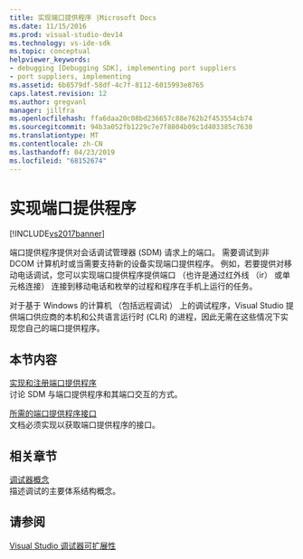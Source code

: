 ```yaml
---
title: 实现端口提供程序 |Microsoft Docs
ms.date: 11/15/2016
ms.prod: visual-studio-dev14
ms.technology: vs-ide-sdk
ms.topic: conceptual
helpviewer_keywords:
- debugging [Debugging SDK], implementing port suppliers
- port suppliers, implementing
ms.assetid: 6b8579df-58df-4c7f-8112-6015993e8765
caps.latest.revision: 12
ms.author: gregvanl
manager: jillfra
ms.openlocfilehash: ffa6daa20c08bd236657c88e762b2f453554cb74
ms.sourcegitcommit: 94b3a052fb1229c7e7f8804b09c1d403385c7630
ms.translationtype: MT
ms.contentlocale: zh-CN
ms.lasthandoff: 04/23/2019
ms.locfileid: "68152674"
---
```

# <a name="implementing-a-port-supplier"></a>实现端口提供程序
[!INCLUDE[vs2017banner](../../includes/vs2017banner.md)]

端口提供程序提供对会话调试管理器 (SDM) 请求上的端口。 需要调试到非 DCOM 计算机时或当需要支持新的设备实现端口提供程序。 例如，若要提供对移动电话调试，您可以实现端口提供程序提供端口 （也许是通过红外线 （ir） 或单元格连接） 连接到移动电话和枚举的过程和程序在手机上运行的任务。  
  
 对于基于 Windows 的计算机 （包括远程调试） 上的调试程序，Visual Studio 提供端口供应商的本机和公共语言运行时 (CLR) 的进程，因此无需在这些情况下实现您自己的端口提供程序。  
  
## <a name="in-this-section"></a>本节内容  
 [实现和注册端口提供程序](../../extensibility/debugger/implementing-and-registering-a-port-supplier.md)  
 讨论 SDM 与端口提供程序和其端口交互的方式。  
  
 [所需的端口提供程序接口](../../extensibility/debugger/required-port-supplier-interfaces.md)  
 文档必须实现以获取端口提供程序的接口。  
  
## <a name="related-sections"></a>相关章节  
 [调试器概念](../../extensibility/debugger/debugger-concepts.md)  
 描述调试的主要体系结构概念。  
  
## <a name="see-also"></a>请参阅  
 [Visual Studio 调试器可扩展性](../../extensibility/debugger/visual-studio-debugger-extensibility.md)
